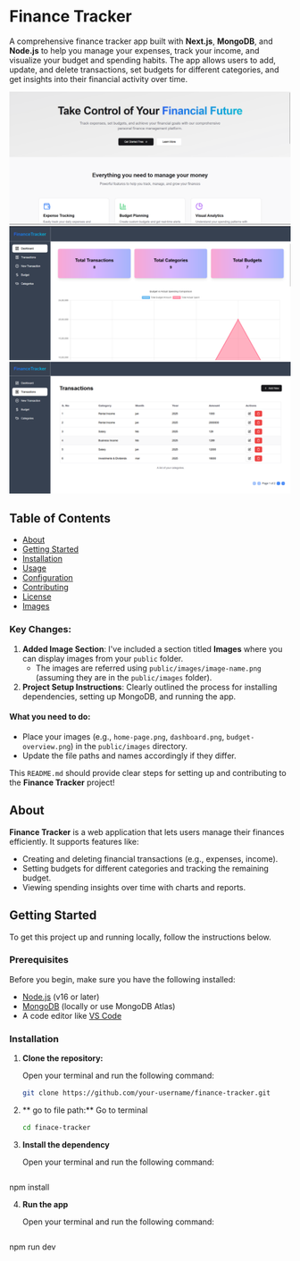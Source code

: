 # Finance Tracker

A comprehensive finance tracker app built with **Next.js**, **MongoDB**, and **Node.js** to help you manage your expenses, track your income, and visualize your budget and spending habits. The app allows users to add, update, and delete transactions, set budgets for different categories, and get insights into their financial activity over time.

![Home Page](public/fhome.png)
![Home Page](public/fdash.png)
![Home Page](public/ft.png)


## Table of Contents
- [About](#about)
- [Getting Started](#getting-started)
- [Installation](#installation)
- [Usage](#usage)
- [Configuration](#configuration)
- [Contributing](#contributing)
- [License](#license)
- [Images](#images)


### Key Changes:
1. **Added Image Section**: I've included a section titled **Images** where you can display images from your `public` folder.
   - The images are referred using `public/images/image-name.png` (assuming they are in the `public/images` folder).
2. **Project Setup Instructions**: Clearly outlined the process for installing dependencies, setting up MongoDB, and running the app.

#### What you need to do:
- Place your images (e.g., `home-page.png`, `dashboard.png`, `budget-overview.png`) in the `public/images` directory.
- Update the file paths and names accordingly if they differ.

This `README.md` should provide clear steps for setting up and contributing to the **Finance Tracker** project!


## About

**Finance Tracker** is a web application that lets users manage their finances efficiently. It supports features like:

- Creating and deleting financial transactions (e.g., expenses, income).
- Setting budgets for different categories and tracking the remaining budget.
- Viewing spending insights over time with charts and reports.

## Getting Started

To get this project up and running locally, follow the instructions below.

### Prerequisites

Before you begin, make sure you have the following installed:

- [Node.js](https://nodejs.org/en/) (v16 or later)
- [MongoDB](https://www.mongodb.com/try/download/community) (locally or use MongoDB Atlas)
- A code editor like [VS Code](https://code.visualstudio.com/)

### Installation

1. **Clone the repository:**

   Open your terminal and run the following command:

   ```bash
   git clone https://github.com/your-username/finance-tracker.git
2. ** go to file path:**
   Go to terminal

   ```bash
   cd finace-tracker

3. **Install the dependency**

      Open your terminal and run the following command:

   ```bash
  npm install

4. **Run the app**

     Open your terminal and run the following command:

   ```bash
  npm run dev
